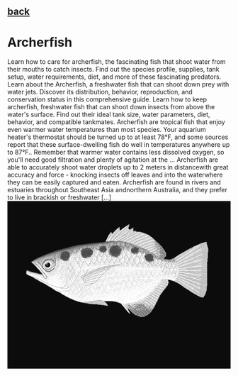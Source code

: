 ## [back](../index.md) 
# Archerfish
Learn how to care for archerfish, the fascinating fish that shoot water from their mouths to catch insects. Find out the species profile, supplies, tank setup, water requirements, diet, and more of these fascinating predators. Learn about the Archerfish, a freshwater fish that can shoot down prey with water jets. Discover its distribution, behavior, reproduction, and conservation status in this comprehensive guide. Learn how to keep archerfish, freshwater fish that can shoot down insects from above the water's surface. Find out their ideal tank size, water parameters, diet, behavior, and compatible tankmates. Archerfish are tropical fish that enjoy even warmer water temperatures than most species. Your aquarium heater's thermostat should be turned up to at least 78°F, and some sources report that these surface-dwelling fish do well in temperatures anywhere up to 87°F.. Remember that warmer water contains less dissolved oxygen, so you'll need good filtration and plenty of agitation at the ... Archerfish are able to accurately shoot water droplets up to 2 meters in distancewith great accuracy and force - knocking insects off leaves and into the waterwhere they can be easily captured and eaten. Archerfish are found in rivers and estuaries throughout Southeast Asia andnorthern Australia, and they prefer to live in brackish or freshwater […]
![zdjecie ryby :)](../fotki/Archerfish.jpg)

